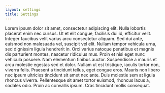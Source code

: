 ```yaml
---
layout: settings
title: Settings
---
```


Lorem ipsum dolor sit amet, consectetur adipiscing elit. Nulla lobortis placerat enim nec cursus. Ut et elit congue, facilisis dui id, efficitur velit. Integer faucibus velit varius arcu consectetur aliquam. Sed dui ante, euismod non malesuada vel, suscipit vel elit. Nullam tempor vehicula urna, sed dignissim ligula hendrerit in. Orci varius natoque penatibus et magnis dis parturient montes, nascetur ridiculus mus. Proin et nisi eget nunc vehicula posuere. Nam elementum finibus auctor. Suspendisse a mauris et arcu molestie egestas sed et dolor. Nullam ut est tristique, iaculis tortor non, viverra felis. Praesent a tincidunt tellus, eget congue eros. Mauris non libero nec ipsum ultricies tincidunt sit amet nec ante. Duis molestie sem at ligula rhoncus viverra. Pellentesque sit amet tortor euismod, rhoncus lacus a, sodales odio. Proin ac convallis ipsum. Cras tincidunt mollis consequat.
